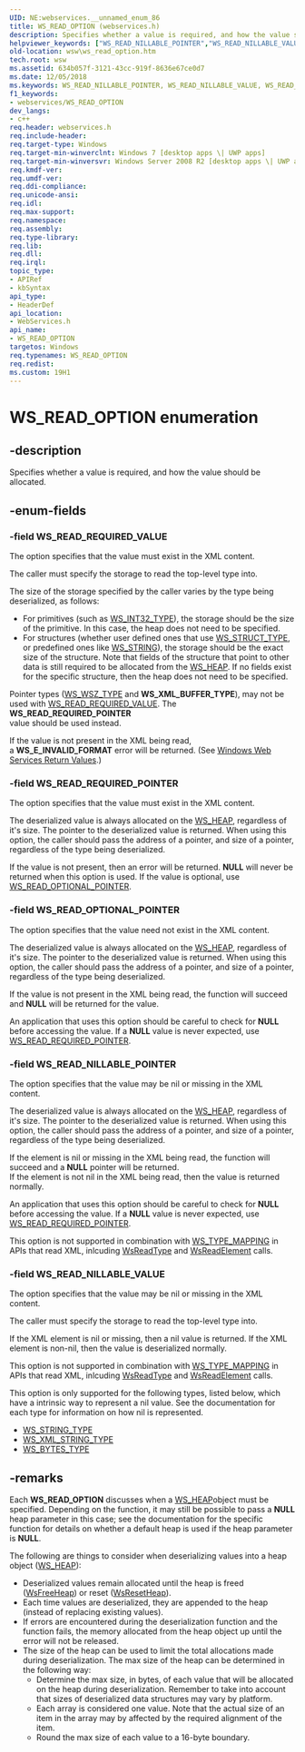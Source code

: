 ```yaml
---
UID: NE:webservices.__unnamed_enum_86
title: WS_READ_OPTION (webservices.h)
description: Specifies whether a value is required, and how the value should be allocated.helpviewer_keywords: ["WS_READ_NILLABLE_POINTER","WS_READ_NILLABLE_VALUE","WS_READ_OPTION","WS_READ_OPTION enumeration [Web Services for Windows]","WS_READ_OPTIONAL_POINTER","WS_READ_REQUIRED_POINTER","WS_READ_REQUIRED_VALUE","webservices/WS_READ_NILLABLE_POINTER","webservices/WS_READ_NILLABLE_VALUE","webservices/WS_READ_OPTION","webservices/WS_READ_OPTIONAL_POINTER","webservices/WS_READ_REQUIRED_POINTER","webservices/WS_READ_REQUIRED_VALUE","wsw.ws_read_option"]
old-location: wsw\ws_read_option.htm
tech.root: wsw
ms.assetid: 634b057f-3121-43cc-919f-8636e67ce0d7
ms.date: 12/05/2018
ms.keywords: WS_READ_NILLABLE_POINTER, WS_READ_NILLABLE_VALUE, WS_READ_OPTION, WS_READ_OPTION enumeration [Web Services for Windows], WS_READ_OPTIONAL_POINTER, WS_READ_REQUIRED_POINTER, WS_READ_REQUIRED_VALUE, webservices/WS_READ_NILLABLE_POINTER, webservices/WS_READ_NILLABLE_VALUE, webservices/WS_READ_OPTION, webservices/WS_READ_OPTIONAL_POINTER, webservices/WS_READ_REQUIRED_POINTER, webservices/WS_READ_REQUIRED_VALUE, wsw.ws_read_option
f1_keywords:
- webservices/WS_READ_OPTION
dev_langs:
- c++
req.header: webservices.h
req.include-header: 
req.target-type: Windows
req.target-min-winverclnt: Windows 7 [desktop apps \| UWP apps]
req.target-min-winversvr: Windows Server 2008 R2 [desktop apps \| UWP apps]
req.kmdf-ver: 
req.umdf-ver: 
req.ddi-compliance: 
req.unicode-ansi: 
req.idl: 
req.max-support: 
req.namespace: 
req.assembly: 
req.type-library: 
req.lib: 
req.dll: 
req.irql: 
topic_type:
- APIRef
- kbSyntax
api_type:
- HeaderDef
api_location:
- WebServices.h
api_name:
- WS_READ_OPTION
targetos: Windows
req.typenames: WS_READ_OPTION
req.redist: 
ms.custom: 19H1
---
```


# WS_READ_OPTION enumeration


## -description


Specifies whether a value is required, and how the value should be allocated.
            


## -enum-fields




### -field WS_READ_REQUIRED_VALUE

The option specifies that the value must exist in the XML content.
                

The caller must specify the storage to read the top-level type into.
                

The size of the storage specified by the caller varies by the type
                    being deserialized, as follows:
                    <ul>
<li>For primitives (such as <a href="https://docs.microsoft.com/windows/desktop/api/webservices/ne-webservices-ws_type">WS_INT32_TYPE</a>), the storage should 
                        be the size of the primitive.  In this case, the heap does not need to be specified.
                        </li>
<li>For structures (whether user defined ones that use <a href="https://docs.microsoft.com/windows/desktop/api/webservices/ne-webservices-ws_type">WS_STRUCT_TYPE</a>,
                        or predefined ones like <a href="https://docs.microsoft.com/windows/desktop/api/webservices/ns-webservices-ws_string">WS_STRING</a>), the storage should be the 
                        exact size of the structure.
                        Note that fields of the structure that point to other data is still required to
                        be allocated from the <a href="https://docs.microsoft.com/windows/desktop/wsw/ws-heap">WS_HEAP</a>.  If no fields exist for the
                        specific structure, then the heap does not need to be specified.
                    </li>
</ul>


Pointer types (<a href="https://docs.microsoft.com/windows/desktop/api/webservices/ne-webservices-ws_type">WS_WSZ_TYPE</a> and <b>WS_XML_BUFFER_TYPE</b>),
                    may not be used with <a href="https://docs.microsoft.com/windows/desktop/api/webservices/ne-webservices-ws_read_option">WS_READ_REQUIRED_VALUE</a>.  The <b>WS_READ_REQUIRED_POINTER</b>  
                    value should be used instead.
                

If the value is not present in the XML being read,  
                    a <b>WS_E_INVALID_FORMAT</b> error will be returned.
                (See <a href="https://docs.microsoft.com/windows/desktop/wsw/windows-web-services-return-values">Windows Web Services Return Values</a>.)


### -field WS_READ_REQUIRED_POINTER

The option specifies that the value must exist in the XML content.
                

The deserialized value is always allocated on the <a href="https://docs.microsoft.com/windows/desktop/wsw/ws-heap">WS_HEAP</a>, regardless of it's size.
                    The pointer to the deserialized value is returned.  When using this option,
                    the caller should pass the address of a pointer, and size of a pointer,
                    regardless of the type being deserialized.
                

If the value is not present, then an error will be returned.
                    <b>NULL</b> will never be returned when this option is used.  If the
                    value is optional, use <a href="https://docs.microsoft.com/windows/desktop/api/webservices/ne-webservices-ws_read_option">WS_READ_OPTIONAL_POINTER</a>.
                


### -field WS_READ_OPTIONAL_POINTER

The option specifies that the value need not exist in the XML content.
                

The deserialized value is always allocated on the <a href="https://docs.microsoft.com/windows/desktop/wsw/ws-heap">WS_HEAP</a>, regardless of it's size.
                    The pointer to the deserialized value is returned.  When using this option,
                    the caller should pass the address of a pointer, and size of a pointer,
                    regardless of the type being deserialized.
                

If the value is not present in the XML being read, the function will
                    succeed and <b>NULL</b> will be returned for the value.
                

An application that uses this option should be careful to check for <b>NULL</b> before accessing the value.
                    If a <b>NULL</b> value is never expected, use <a href="https://docs.microsoft.com/windows/desktop/api/webservices/ne-webservices-ws_read_option">WS_READ_REQUIRED_POINTER</a>.
                


### -field WS_READ_NILLABLE_POINTER

The option specifies that the value may be nil or missing in the XML content.
                

The deserialized value is always allocated on the <a href="https://docs.microsoft.com/windows/desktop/wsw/ws-heap">WS_HEAP</a>, regardless of it's size.
                    The pointer to the deserialized value is returned.  When using this option,
                    the caller should pass the address of a pointer, and size of a pointer,
                    regardless of the type being deserialized.
                

If the element is nil or missing in the XML being read, the function will succeed and
                    a <b>NULL</b> pointer will be returned.  
                    If the element is not nil in the XML being read, then the value is returned normally.
                

An application that uses this option should be careful to check for <b>NULL</b> before accessing the value.
                    If a <b>NULL</b> value is never expected, use <a href="https://docs.microsoft.com/windows/desktop/api/webservices/ne-webservices-ws_read_option">WS_READ_REQUIRED_POINTER</a>.
                

This option is not supported in combination with <a href="https://docs.microsoft.com/windows/desktop/api/webservices/ne-webservices-ws_type_mapping">WS_TYPE_MAPPING</a> in APIs
                that read XML, inlcuding <a href="https://docs.microsoft.com/windows/desktop/api/webservices/nf-webservices-wsreadtype">WsReadType</a> and <a href="https://docs.microsoft.com/windows/desktop/api/webservices/nf-webservices-wsreadelement">WsReadElement</a> calls.
              


### -field WS_READ_NILLABLE_VALUE

The option specifies that the value may be nil or missing in the XML content.
                

The caller must specify the storage to read the top-level type into.
                

If the XML element is nil or missing, then a nil value is returned.  If the XML element is
                    non-nil, then the value is deserialized normally.
                

This option is not supported in combination with <a href="https://docs.microsoft.com/windows/desktop/api/webservices/ne-webservices-ws_type_mapping">WS_TYPE_MAPPING</a> in APIs
                that read XML, inlcuding <a href="https://docs.microsoft.com/windows/desktop/api/webservices/nf-webservices-wsreadtype">WsReadType</a> and <a href="https://docs.microsoft.com/windows/desktop/api/webservices/nf-webservices-wsreadelement">WsReadElement</a> calls.
              

This option is only supported for the following types, listed below,
              which have a intrinsic way to represent a nil value.  See the documentation
              for each type for information on how nil is represented.
              <ul>
<li>
<a href="https://docs.microsoft.com/windows/desktop/api/webservices/ne-webservices-ws_type">WS_STRING_TYPE</a>
</li>
<li>
<a href="https://docs.microsoft.com/windows/desktop/api/webservices/ne-webservices-ws_type">WS_XML_STRING_TYPE</a>
</li>
<li>
<a href="https://docs.microsoft.com/windows/desktop/api/webservices/ne-webservices-ws_type">WS_BYTES_TYPE</a>
</li>
</ul>



## -remarks



Each <b>WS_READ_OPTION</b> discusses when a <a href="https://docs.microsoft.com/windows/desktop/wsw/ws-heap">WS_HEAP</a>object must be specified.  Depending on the function, it may still be
                possible to pass a <b>NULL</b> heap parameter in this case; see the documentation
                for the specific function for details on whether a default heap is used
                if the heap parameter is <b>NULL</b>.
            

The following are things to consider when deserializing values into
                a heap object (<a href="https://docs.microsoft.com/windows/desktop/wsw/ws-heap">WS_HEAP</a>):
            

<ul>
<li>Deserialized values remain allocated until the heap
                is freed (<a href="https://docs.microsoft.com/windows/desktop/api/webservices/nf-webservices-wsfreeheap">WsFreeHeap</a>) or reset (<a href="https://docs.microsoft.com/windows/desktop/api/webservices/nf-webservices-wsresetheap">WsResetHeap</a>).
                </li>
<li>Each time values are deserialized, they are appended to the heap (instead
                of replacing existing values).
                </li>
<li>If errors are encountered during the deserialization function and the
                function fails, the memory allocated from the heap object up until 
                the error will not be released.
                </li>
<li>The size of the heap can be used to limit the total allocations made
                during deserialization.  The max size of the heap can be determined 
                in the following way:
                <ul>
<li>Determine the max size, in bytes, of each value that will be
                    allocated on the heap during deserialization. Remember to take into
                    account that sizes of deserialized data structures may vary by platform.
                    </li>
<li>Each array is considered one value.  Note that the actual size of an item
                    in the array may by affected by the required alignment of the item.
                    </li>
<li>Round the max size of each value to a 16-byte boundary.
                </li>
</ul>
</li>
</ul>


